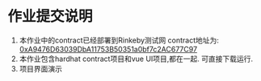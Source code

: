 #  作业提交说明

1. 本作业中的contract已经部署到Rinkeby测试网 contract地址为: [0xA9476D63039DbA11753B50351a0bf7c2AC677C97](https://rinkeby.etherscan.io/address/0xA9476D63039DbA11753B50351a0bf7c2AC677C97)
2. 本作业包含hardhat contract项目和vue UI项目,都在一起. 可直接下载运行.
3. 项目界面演示


